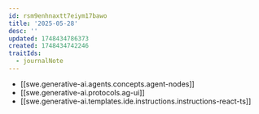 ```yaml
---
id: rsm9enhnaxtt7eiym17bawo
title: '2025-05-28'
desc: ''
updated: 1748434786373
created: 1748434742246
traitIds:
  - journalNote
---
```


- [[swe.generative-ai.agents.concepts.agent-nodes]]
- [[swe.generative-ai.protocols.ag-ui]]
- [[swe.generative-ai.templates.ide.instructions.instructions-react-ts]]
